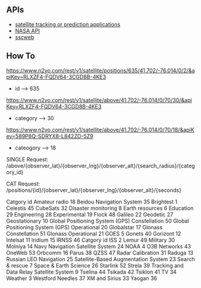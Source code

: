 ## APIs

-   [satellite tracking or prediction applications](https://www.n2yo.com/api/)
-   [NASA API](https://api.nasa.gov/)
-   [sscweb](https://sscweb.gsfc.nasa.gov/WebServices/REST/json/)

## How To

https://www.n2yo.com/rest/v1/satellite/positions/635/41.702/-76.014/0/2/&apiKey=RLXZF4-FQDV64-3CGD8B-4KE3

-   id --> 635

https://www.n2yo.com/rest/v1/satellite/above/41.702/-76.014/0/70/30/&apiKey=RLXZF4-FQDV64-3CGD8B-4KE3

-   category --> 30

https://www.n2yo.com/rest/v1/satellite/above/41.702/-76.014/0/70/18/&apiKey=589P8Q-SDRYX8-L842ZD-5Z9

-   cateogory --> 18

SINGLE
Request: /above/{observer_lat}/{observer_lng}/{observer_alt}/{search_radius}/{category_id}

CAT
Request: /positions/{id}/{observer_lat}/{observer_lng}/{observer_alt}/{seconds}

Catgory id
Amateur radio 18
Beidou Navigation System 35
Brightest 1
Celestis 45
CubeSats 32
Disaster monitoring 8
Earth resources 6
Education 29
Engineering 28
Experimental 19
Flock 48
Galileo 22
Geodetic 27
Geostationary 10
Global Positioning System (GPS) Constellation 50
Global Positioning System (GPS) Operational 20
Globalstar 17
Glonass Constellation 51
Glonass Operational 21
GOES 5
Gonets 40
Gorizont 12
Intelsat 11
Iridium 15
IRNSS 46
Catgory id
ISS 2
Lemur 49
Military 30
Molniya 14
Navy Navigation Satellite System 24
NOAA 4
O3B Networks 43
OneWeb 53
Orbcomm 16
Parus 38
QZSS 47
Radar Calibration 31
Raduga 13
Russian LEO Navigation 25
Satellite-Based Augmentation System 23
Search & rescue 7
Space & Earth Science 26
Starlink 52
Strela 39
Tracking and Data Relay Satellite System 9
Tselina 44
Tsikada 42
Tsiklon 41
TV 34
Weather 3
Westford Needles 37
XM and Sirius 33
Yaogan 36

